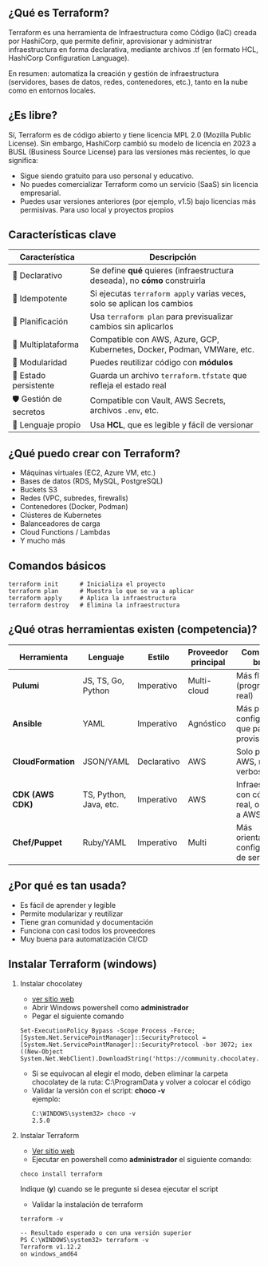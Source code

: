 ## ¿Qué es Terraform?

Terraform es una herramienta de Infraestructura como Código (IaC) creada por HashiCorp, que permite definir, aprovisionar y administrar infraestructura en forma declarativa, mediante archivos .tf (en formato HCL, HashiCorp Configuration Language).

En resumen: automatiza la creación y gestión de infraestructura (servidores, bases de datos, redes, contenedores, etc.), tanto en la nube como en entornos locales.

## ¿Es libre?

Sí, Terraform es de código abierto y tiene licencia MPL 2.0 (Mozilla Public License).
Sin embargo, HashiCorp cambió su modelo de licencia en 2023 a BUSL (Business Source License) para las versiones más recientes, lo que significa:

- Sigue siendo gratuito para uso personal y educativo.
- No puedes comercializar Terraform como un servicio (SaaS) sin licencia empresarial.
- Puedes usar versiones anteriores (por ejemplo, v1.5) bajo licencias más permisivas.  Para uso local y proyectos propios

## Características clave

| Característica          | Descripción                                                                  |
| ----------------------- | ---------------------------------------------------------------------------- |
| 🧾 Declarativo          | Se define **qué** quieres (infraestructura deseada), no **cómo** construirla |
| 🔁 Idempotente          | Si ejecutas `terraform apply` varias veces, solo se aplican los cambios      |
| 🔄 Planificación        | Usa `terraform plan` para previsualizar cambios sin aplicarlos               |
| 🔌 Multiplataforma      | Compatible con AWS, Azure, GCP, Kubernetes, Docker, Podman, VMWare, etc.     |
| 🧩 Modularidad          | Puedes reutilizar código con **módulos**                                     |
| 💾 Estado persistente   | Guarda un archivo `terraform.tfstate` que refleja el estado real             |
| 🛡️ Gestión de secretos | Compatible con Vault, AWS Secrets, archivos `.env`, etc.                     |
| 📜 Lenguaje propio      | Usa **HCL**, que es legible y fácil de versionar                             |

## ¿Qué puedo crear con Terraform?

- Máquinas virtuales (EC2, Azure VM, etc.)
- Bases de datos (RDS, MySQL, PostgreSQL)
- Buckets S3
- Redes (VPC, subredes, firewalls)
- Contenedores (Docker, Podman)
- Clústeres de Kubernetes
- Balanceadores de carga
- Cloud Functions / Lambdas
- Y mucho más


## Comandos básicos
```
terraform init      # Inicializa el proyecto
terraform plan      # Muestra lo que se va a aplicar
terraform apply     # Aplica la infraestructura
terraform destroy   # Elimina la infraestructura
```

## ¿Qué otras herramientas existen (competencia)?
| Herramienta        | Lenguaje               | Estilo      | Proveedor principal | Comentario breve                                 |
| ------------------ | ---------------------- | ----------- | ------------------- | ------------------------------------------------ |
| **Pulumi**         | JS, TS, Go, Python     | Imperativo  | Multi-cloud         | Más flexible (programación real)                 |
| **Ansible**        | YAML                   | Imperativo  | Agnóstico           | Más para configuración que para provisión        |
| **CloudFormation** | JSON/YAML              | Declarativo | AWS                 | Solo para AWS, más verboso                       |
| **CDK (AWS CDK)**  | TS, Python, Java, etc. | Imperativo  | AWS                 | Infraestructura con código real, orientado a AWS |
| **Chef/Puppet**    | Ruby/YAML              | Imperativo  | Multi               | Más orientados a configuración de servidores     |

## ¿Por qué es tan usada?

- Es fácil de aprender y legible
- Permite modularizar y reutilizar
- Tiene gran comunidad y documentación
- Funciona con casi todos los proveedores
- Muy buena para automatización CI/CD

## Instalar Terraform (windows)

1. Instalar chocolatey
    - [ver sitio web](https://chocolatey.org/install)
    - Abrir Windows powershell como **administrador**
    - Pegar el siguiente comando
    ```
    Set-ExecutionPolicy Bypass -Scope Process -Force; [System.Net.ServicePointManager]::SecurityProtocol = [System.Net.ServicePointManager]::SecurityProtocol -bor 3072; iex ((New-Object System.Net.WebClient).DownloadString('https://community.chocolatey.org/install.ps1'))
    ```
    - Si se equivocan al elegir el modo, deben eliminar la carpeta chocolatey de la ruta: C:\ProgramData y volver a colocar el código
    - Validar la versión con el script: **choco -v**  
    ejemplo:
        ```
        C:\WINDOWS\system32> choco -v
        2.5.0
        ```

2. Instalar Terraform
    - [Ver sitio web](https://developer.hashicorp.com/terraform/tutorials/aws-get-started/install-cli)
    - Ejecutar en powershell como **administrador** el siguiente comando:
    ```
    choco install terraform
    ```
    Indique (**y**) cuando se le pregunte si desea ejecutar el script
    - Validar la instalación de terraform
    ```
    terraform -v

    -- Resultado esperado o con una versión superior
    PS C:\WINDOWS\system32> terraform -v
    Terraform v1.12.2
    on windows_amd64
    ```    

